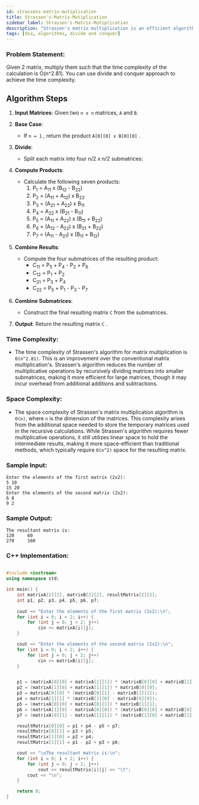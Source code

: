 ```yaml
---
id: strassens-matrix-mutiplication
title: Strassen's-Matrix-Mutiplication
sidebar_label: Strassen's-Matrix-Mutiplication 
description: "Strassen's matrix multiplication is an efficient algorithm that reduces the time complexity of multiplying two matrices."  
tags: [dsa, algorithms, divide and conquer]
---
```


### Problem Statement:
Given 2 matrix, multiply them such that the time complexity of the calculation is O(n^2.81). You can use divide and conquer approach to achieve the time complexity.

## Algorithm Steps

1. **Input Matrices**: Given two `n x n` matrices, `A` and `B`.

2. **Base Case**: 
   - If `n = 1` , return the product `A[0][0] x B[0][0]` .

3. **Divide**:
   - Split each matrix into four n/2 x n/2 submatrices:
     
4. **Compute Products**:
   - Calculate the following seven products:
     1. P<sub>1</sub> = A<sub>11</sub> x (B<sub>12</sub> - B<sub>22</sub>)
     2. P<sub>2</sub> = (A<sub>11</sub> + A<sub>12</sub>) x B<sub>22</sub>
     3. P<sub>3</sub> = (A<sub>21</sub> + A<sub>22</sub>) x B<sub>11</sub>
     4. P<sub>4</sub> = A<sub>22</sub> x (B<sub>21</sub> - B<sub>11</sub>)
     5. P<sub>5</sub> = (A<sub>11</sub> + A<sub>22</sub>) x (B<sub>11</sub> + B<sub>22</sub>)
     6. P<sub>6</sub> = (A<sub>12</sub> - A<sub>22</sub>) x (B<sub>21</sub> + B<sub>22</sub>)
     7. P<sub>7</sub> = (A<sub>11</sub> - A<sub>21</sub>) x (B<sub>11</sub> + B<sub>12</sub>)

5. **Combine Results**:
   - Compute the four submatrices of the resulting product:
      - C<sub>11</sub> = P<sub>5</sub> + P<sub>4</sub> - P<sub>2</sub> + P<sub>6</sub>
     - C<sub>12</sub> = P<sub>1</sub> + P<sub>2</sub>
     - C<sub>21</sub> = P<sub>3</sub> + P<sub>4</sub>
     - C<sub>22</sub> = P<sub>5</sub> + P<sub>1</sub> - P<sub>3</sub> - P<sub>7</sub>

6. **Combine Submatrices**:
   - Construct the final resulting matrix `C`  from the submatrices.

7. **Output**: Return the resulting matrix `C` .

### Time Complexity:
- The time complexity of Strassen's algorithm for matrix multiplication is  `O(n^2.81)`. This is an improvement over the conventional matrix multiplication's. Strassen's algorithm reduces the number of multiplicative operations by recursively dividing matrices into smaller submatrices, making it more efficient for large matrices, though it may incur overhead from additional additions and subtractions.

### Space Complexity:
- The space complexity of Strassen's matrix multiplication algorithm is `O(n)`, where `n` is the dimension of the matrices. This complexity arises from the additional space needed to store the temporary matrices used in the recursive calculations. While Strassen's algorithm requires fewer multiplicative operations, it still utilizes linear space to hold the intermediate results, making it more space-efficient than traditional methods, which typically require `O(n^2)` space for the resulting matrix.

### Sample Input:
    Enter the elements of the first matrix (2x2):
    5 10
    15 20
    Enter the elements of the second matrix (2x2):
    6 8
    9 2

### Sample Output:
    The resultant matrix is:
    120     60
    270     160


### C++ Implementation:

```cpp

#include <iostream>
using namespace std;

int main() {
    int matrixA[2][2], matrixB[2][2], resultMatrix[2][2];
    int p1, p2, p3, p4, p5, p6, p7;
    
    cout << "Enter the elements of the first matrix (2x2):\n";
    for (int i = 0; i < 2; i++) {
        for (int j = 0; j < 2; j++)
            cin >> matrixA[i][j];
    }

    cout << "Enter the elements of the second matrix (2x2):\n";
    for (int i = 0; i < 2; i++) {
        for (int j = 0; j < 2; j++)
            cin >> matrixB[i][j];
    }


    p1 = (matrixA[0][0] + matrixA[1][1]) * (matrixB[0][0] + matrixB[1][1]);
    p2 = (matrixA[1][0] + matrixA[1][1]) * matrixB[0][0];
    p3 = matrixA[0][0] * (matrixB[0][1] - matrixB[1][1]);
    p4 = matrixA[1][1] * (matrixB[1][0] - matrixB[0][0]);
    p5 = (matrixA[0][0] + matrixA[0][1]) * matrixB[1][1];
    p6 = (matrixA[1][0] - matrixA[0][0]) * (matrixB[0][0] + matrixB[0][1]);
    p7 = (matrixA[0][1] - matrixA[1][1]) * (matrixB[1][0] + matrixB[1][1]);

    resultMatrix[0][0] = p1 + p4 - p5 + p7;
    resultMatrix[0][1] = p3 + p5;
    resultMatrix[1][0] = p2 + p4;
    resultMatrix[1][1] = p1 - p2 + p3 + p6;

    cout << "\nThe resultant matrix is:\n";
    for (int i = 0; i < 2; i++) {
        for (int j = 0; j < 2; j++)
            cout << resultMatrix[i][j] << "\t";
        cout << "\n";
    }

    return 0;
}

```
